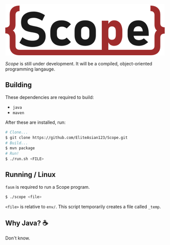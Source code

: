 <img src="img/Scope.svg" alt="Scope Logo"/>

*Scope* is still under development. It will be a compiled, object-oriented programming langauge.

## Building

These dependencies are required to build:
- `java`
- `maven`

After these are installed, run:

```bash
# Clone...
$ git clone https://github.com/EliteAsian123/Scope.git
# Build... 
$ mvn package
# Run!
$ ./run.sh <FILE>
```

## Running / Linux

`fasm` is required to run a Scope program.

```bash
$ ./scope <file>
```

`<file>` is relative to `env/`. This script temporarily creates a file called `_temp`.

## Why Java? ☕

Don't know.